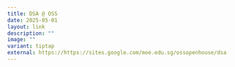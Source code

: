 ```yaml
---
title: DSA @ OSS
date: 2025-05-01
layout: link
description: ""
image: ""
variant: tiptap
external: https://https://sites.google.com/moe.edu.sg/ossopenhouse/dsa-oss?authuser=0
---
```

